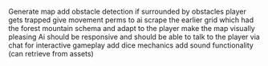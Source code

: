 Generate map
add obstacle detection
if surrounded by obstacles player gets trapped
give movement perms to ai
scrape the earlier grid which had the forest mountain schema and adapt to the player
make the map visually pleasing
Ai should be responsive and should be able to talk to the player via chat for interactive gameplay
add dice mechanics
add sound functionality (can retrieve from assets)